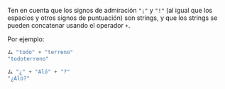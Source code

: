 Ten en cuenta que los signos de admiración `"¡"` y `"!"` (al igual que los espacios y otros signos de puntuación) son strings, y que los strings se pueden concatenar usando el operador `+`.

Por ejemplo:

```javascript
ム "todo" + "terreno"
"todoterreno"

ム "¿" + "Aló" + "?"
"¿Aló?"
```

